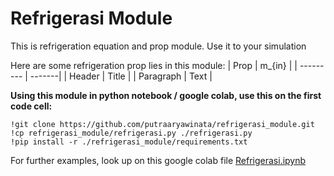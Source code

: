 # Refrigerasi Module
This is refrigeration equation and prop module. Use it to your simulation

Here are some refrigeration prop lies in this module:
| Prop      | m_{in} | 
| --------- | -------|
| Header    | Title  |
| Paragraph | Text   |

**Using this module in python notebook / google colab, use this on the first code cell:**

    !git clone https://github.com/putraaryawinata/refrigerasi_module.git
    !cp refrigerasi_module/refrigerasi.py ./refrigerasi.py
    !pip install -r ./refrigerasi_module/requirements.txt

For further examples, look up on this google colab file [Refrigerasi.ipynb](https://colab.research.google.com/drive/1j23EkTVgXLsldmrEhr-A79fl5JC5URJ6#scrollTo=5ym3RoWtsSNL)
